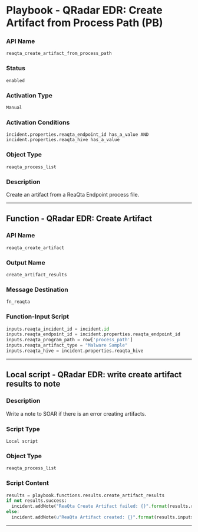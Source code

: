 <!--
    DO NOT MANUALLY EDIT THIS FILE
    THIS FILE IS AUTOMATICALLY GENERATED WITH resilient-sdk codegen
    Generated with resilient-sdk v50.0.108
-->

# Playbook - QRadar EDR: Create Artifact from Process Path (PB)

### API Name
`reaqta_create_artifact_from_process_path`

### Status
`enabled`

### Activation Type
`Manual`

### Activation Conditions
`incident.properties.reaqta_endpoint_id has_a_value AND incident.properties.reaqta_hive has_a_value`

### Object Type
`reaqta_process_list`

### Description
Create an artifact from a ReaQta Endpoint process file.


---
## Function - QRadar EDR: Create Artifact

### API Name
`reaqta_create_artifact`

### Output Name
`create_artifact_results`

### Message Destination
`fn_reaqta`

### Function-Input Script
```python
inputs.reaqta_incident_id = incident.id
inputs.reaqta_endpoint_id = incident.properties.reaqta_endpoint_id
inputs.reaqta_program_path = row['process_path']
inputs.reaqta_artifact_type = "Malware Sample"
inputs.reaqta_hive = incident.properties.reaqta_hive
```

---

## Local script - QRadar EDR: write create artifact results to note

### Description
Write a note to SOAR if there is an error creating artifacts.

### Script Type
`Local script`

### Object Type
`reaqta_process_list`

### Script Content
```python
results = playbook.functions.results.create_artifact_results
if not results.success:
  incident.addNote("ReaQta Create Artifact failed: {}".format(results.reason))
else:
  incident.addNote(u"ReaQta Artifact created: {}".format(results.inputs['reaqta_program_path']))

```

---


